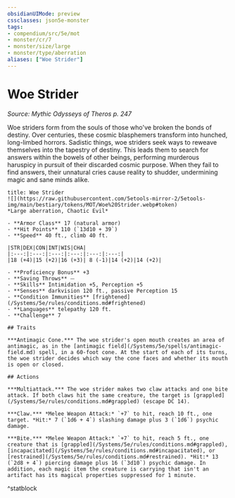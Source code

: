 ```yaml
---
obsidianUIMode: preview
cssclasses: json5e-monster
tags:
- compendium/src/5e/mot
- monster/cr/7
- monster/size/large
- monster/type/aberration
aliases: ["Woe Strider"]
---
```

# Woe Strider
*Source: Mythic Odysseys of Theros p. 247*  

Woe striders form from the souls of those who've broken the bonds of destiny. Over centuries, these cosmic blasphemers transform into hunched, long-limbed horrors. Sadistic things, woe striders seek ways to reweave themselves into the tapestry of destiny. This leads them to search for answers within the bowels of other beings, performing murderous haruspicy in pursuit of their discarded cosmic purpose. When they fail to find answers, their unnatural cries cause reality to shudder, undermining magic and sane minds alike.

```ad-statblock
title: Woe Strider
![](https://raw.githubusercontent.com/5etools-mirror-2/5etools-img/main/bestiary/tokens/MOT/Woe%20Strider.webp#token)
*Large aberration, Chaotic Evil*

- **Armor Class** 17 (natural armor)
- **Hit Points** 110 (`13d10 + 39`)
- **Speed** 40 ft., climb 40 ft.

|STR|DEX|CON|INT|WIS|CHA|
|:---:|:---:|:---:|:---:|:---:|:---:|
|18 (+4)|15 (+2)|16 (+3)| 8 (-1)|14 (+2)|14 (+2)|

- **Proficiency Bonus** +3
- **Saving Throws** ⏤
- **Skills** Intimidation +5, Perception +5
- **Senses** darkvision 120 ft., passive Perception 15
- **Condition Immunities** [frightened](/Systems/5e/rules/conditions.md#frightened)
- **Languages** telepathy 120 ft.
- **Challenge** 7

## Traits

***Antimagic Cone.*** The woe strider's open mouth creates an area of antimagic, as in the [antimagic field](/Systems/5e/spells/antimagic-field.md) spell, in a 60-foot cone. At the start of each of its turns, the woe strider decides which way the cone faces and whether its mouth is open or closed.

## Actions

***Multiattack.*** The woe strider makes two claw attacks and one bite attack. If both claws hit the same creature, the target is [grappled](/Systems/5e/rules/conditions.md#grappled) (escape DC 14).

***Claw.*** *Melee Weapon Attack:* `+7` to hit, reach 10 ft., one target. *Hit:* 7 (`1d6 + 4`) slashing damage plus 3 (`1d6`) psychic damage.

***Bite.*** *Melee Weapon Attack:* `+7` to hit, reach 5 ft., one creature that is [grappled](/Systems/5e/rules/conditions.md#grappled), [incapacitated](/Systems/5e/rules/conditions.md#incapacitated), or [restrained](/Systems/5e/rules/conditions.md#restrained). *Hit:* 13 (`2d8 + 4`) piercing damage plus 16 (`3d10`) psychic damage. In addition, each magic item the creature is carrying that isn't an artifact has its magical properties suppressed for 1 minute.
```
^statblock